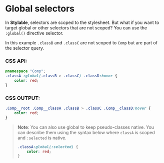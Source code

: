 # Global selectors

In **Stylable**, selectors are scoped to the stylesheet. But what if you want to target global or other selectors that are not scoped? You can use the `:global()` directive selector. 

In this example `.classB` and `.classC` are not scoped to `Comp` but are part of the selector query.

### CSS API:
```css
@namespace "Comp";
.classA :global(.classB > .classC) .classD:hover {
    color: red;
}
```

### CSS OUTPUT:
```css
.Comp__root .Comp__classA .classB > .classC .Comp__classD:hover {
    color: red;
}
```

> **Note**: You can also use global to keep pseudo-classes native. You can describe them using the syntax below where `classA` is scoped and `:selected` is native.
>
> ```css
> .classA:global(:selected) {
>     color: red;
> }
> ```
